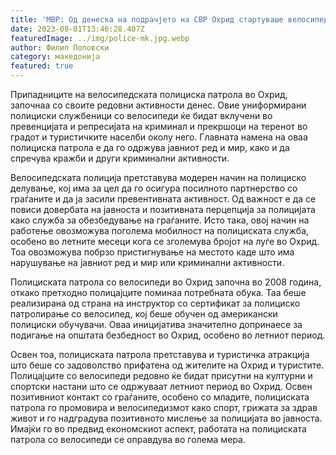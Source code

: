 ```yaml
---
title: 'МВР: Од денеска на подрачјето на СВР Охрид стартуваше велосипедската полициска патрола - 01 АВГУСТ 2023'
date: 2023-08-01T13:46:28.407Z
featuredImage: ../img/police-mk.jpg.webp
author: Филип Поповски
category: македонија
featured: true
---
```

Припадниците на велосипедската полициска патрола во Охрид, започнаа со своите редовни активности денес. Овие униформирани полициски службеници со велосипеди ќе бидат вклучени во превенцијата и репресијата на криминал и прекршоци на теренот во градот и туристичките населби околу него. Главната намена на оваа полициска патрола е да го одржува јавниот ред и мир, како и да спречува кражби и други криминални активности.

Велосипедската полиција претставува модерен начин на полициско делување, кој има за цел да го осигура посилното партнерство со граѓаните и да ја засили превентивната активност. Од важност е да се повиси довербата на јавноста и позитивната перцепција за полицијата како служба за обезбедување на граѓаните. Исто така, овој начин на работење овозможува поголема мобилност на полициската служба, особено во летните месеци кога се зголемува бројот на луѓе во Охрид. Тоа овозможува побрзо пристигнување на местото каде што има нарушување на јавниот ред и мир или криминални активности.

Полициската патрола со велосипеди во Охрид започна во 2008 година, откако претходно полицајците поминаа потребната обука. Таа беше реализирана од страна на инструктор со сертификат за полициско патролирање со велосипед, кој беше обучен од американски полициски обучувачи. Оваа иницијатива значително допринаесе за подигање на општата безбедност во Охрид, особено во летниот период.

Освен тоа, полициската патрола претставува и туристичка атракција што беше со задоволство прифатена од жителите на Охрид и туристите. Полицајците со велосипеди редовно ќе бидат присутни на културни и спортски настани што се одржуваат летниот период во Охрид. Освен позитивниот контакт со граѓаните, особено со младите, полициската патрола го промовира и велосипедизмот како спорт, грижата за здрав живот и го надградува позитивното мислење за полицијата во јавноста. Имајќи го во предвид економскиот аспект, работата на полициската патрола со велосипеди се оправдува во голема мера.
